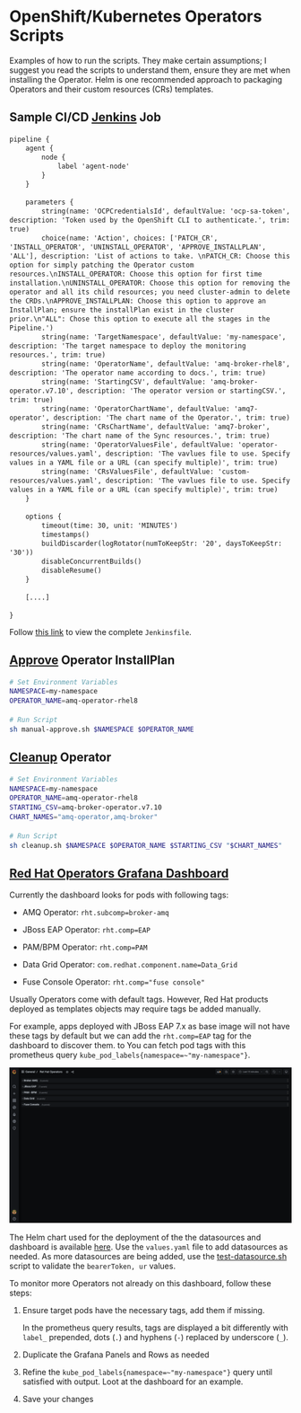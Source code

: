 # OpenShift/Kubernetes Operators Scripts

Examples of how to run the scripts. They make certain assumptions; I suggest you read the scripts to understand them, ensure they are met when installing the Operator. Helm is one recommended approach to packaging Operators and their custom resources (CRs) templates.

## Sample CI/CD [Jenkins](Jenkinsfile) Job

```
pipeline {
    agent {
        node {
            label 'agent-node'
        }
    }

    parameters {
        string(name: 'OCPCredentialsId', defaultValue: 'ocp-sa-token', description: 'Token used by the OpenShift CLI to authenticate.', trim: true)
        choice(name: 'Action', choices: ['PATCH_CR', 'INSTALL_OPERATOR', 'UNINSTALL_OPERATOR', 'APPROVE_INSTALLPLAN', 'ALL'], description: 'List of actions to take. \nPATCH_CR: Choose this option for simply patching the Operator custom resources.\nINSTALL_OPERATOR: Choose this option for first time installation.\nUNINSTALL_OPERATOR: Choose this option for removing the operator and all its child resources; you need cluster-admin to delete the CRDs.\nAPPROVE_INSTALLPLAN: Choose this option to approve an InstallPlan; ensure the installPlan exist in the cluster prior.\n"ALL": Chose this option to execute all the stages in the Pipeline.')
        string(name: 'TargetNamespace', defaultValue: 'my-namespace', description: 'The target namespace to deploy the monitoring resources.', trim: true)
        string(name: 'OperatorName', defaultValue: 'amq-broker-rhel8', description: 'The operator name according to docs.', trim: true)
        string(name: 'StartingCSV', defaultValue: 'amq-broker-operator.v7.10', description: 'The operator version or startingCSV.', trim: true)
        string(name: 'OperatorChartName', defaultValue: 'amq7-operator', description: 'The chart name of the Operator.', trim: true)
        string(name: 'CRsChartName', defaultValue: 'amq7-broker', description: 'The chart name of the Sync resources.', trim: true)
        string(name: 'OperatorValuesFile', defaultValue: 'operator-resources/values.yaml', description: 'The vavlues file to use. Specify values in a YAML file or a URL (can specify multiple)', trim: true)
        string(name: 'CRsValuesFile', defaultValue: 'custom-resources/values.yaml', description: 'The vavlues file to use. Specify values in a YAML file or a URL (can specify multiple)', trim: true)
    }

    options {
        timeout(time: 30, unit: 'MINUTES') 
        timestamps()
        buildDiscarder(logRotator(numToKeepStr: '20', daysToKeepStr: '30'))
        disableConcurrentBuilds()
        disableResume()
    }

    [....]
    
}
```

Follow [this link](./Jenkinsfile) to view the complete `Jenkinsfile`.

## [Approve](manual-approve.sh) Operator InstallPlan

```sh
# Set Environment Variables
NAMESPACE=my-namespace
OPERATOR_NAME=amq-operator-rhel8

# Run Script
sh manual-approve.sh $NAMESPACE $OPERATOR_NAME
```

## [Cleanup](cleanup.sh) Operator

```sh
# Set Environment Variables
NAMESPACE=my-namespace
OPERATOR_NAME=amq-operator-rhel8
STARTING_CSV=amq-broker-operator.v7.10
CHART_NAMES="amq-operator,amq-broker"

# Run Script
sh cleanup.sh $NAMESPACE $OPERATOR_NAME $STARTING_CSV "$CHART_NAMES"
```

## [Red Hat Operators Grafana Dashboard](./rht-middleware-monitoring/)

Currently the dashboard looks for pods with following tags:

- AMQ Operator: `rht.subcomp=broker-amq`

- JBoss EAP Operator: `rht.comp=EAP`

- PAM/BPM Operator: `rht.comp=PAM`

- Data Grid Operator: `com.redhat.component.name=Data_Grid`

- Fuse Console Operator: `rht.comp="fuse console"`

Usually Operators come with default tags. However, Red Hat products deployed as templates objects may require tags be added manually. 

For example, apps deployed with JBoss EAP 7.x as base image will not have these tags by default but we can add the `rht.comp=EAP` tag for the dashboard to discover them. to You can fetch pod tags with this prometheus query `kube_pod_labels{namespace=~"my-namespace"}`.

![rht-operators-grafana](assets/rht-operators-grafana.png)

The Helm chart used for the deployment of the the datasources and dashboard is available [here](./rht-middleware-monitoring/). Use the `values.yaml` file to add datasources as needed. As more datasources are being added, use the [test-datasource.sh](./rht-middleware-monitoring/test-datasource.sh) script to validate the `bearerToken, ur` values.


To monitor more Operators not already on this dashboard, follow these steps:

1. Ensure target pods have the necessary tags, add them if missing.
   
   In the prometheus query results, tags are displayed a  bit differently with `label_` prepended, dots (`.`) and hyphens (`-`) replaced by underscore (`_`).
2. Duplicate the Grafana Panels and Rows as needed
3. Refine the `kube_pod_labels{namespace=~"my-namespace"}` query until satisfied with output. Loot at the dashboard for an example.
4. Save your changes


